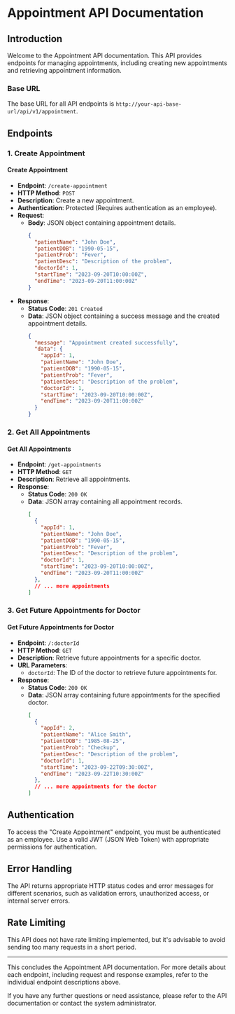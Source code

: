 # Appointment API Documentation

## Introduction

Welcome to the Appointment API documentation. This API provides endpoints for managing appointments, including creating new appointments and retrieving appointment information.

### Base URL

The base URL for all API endpoints is `http://your-api-base-url/api/v1/appointment`.

## Endpoints

### 1. Create Appointment

#### Create Appointment

- **Endpoint**: `/create-appointment`
- **HTTP Method**: `POST`
- **Description**: Create a new appointment.
- **Authentication**: Protected (Requires authentication as an employee).
- **Request**:
  - **Body**: JSON object containing appointment details.
    ```json
    {
      "patientName": "John Doe",
      "patientDOB": "1990-05-15",
      "patientProb": "Fever",
      "patientDesc": "Description of the problem",
      "doctorId": 1,
      "startTime": "2023-09-20T10:00:00Z",
      "endTime": "2023-09-20T11:00:00Z"
    }
    ```
- **Response**:
  - **Status Code**: `201 Created`
  - **Data**: JSON object containing a success message and the created appointment details.
    ```json
    {
      "message": "Appointment created successfully",
      "data": {
        "appId": 1,
        "patientName": "John Doe",
        "patientDOB": "1990-05-15",
        "patientProb": "Fever",
        "patientDesc": "Description of the problem",
        "doctorId": 1,
        "startTime": "2023-09-20T10:00:00Z",
        "endTime": "2023-09-20T11:00:00Z"
      }
    }
    ```

### 2. Get All Appointments

#### Get All Appointments

- **Endpoint**: `/get-appointments`
- **HTTP Method**: `GET`
- **Description**: Retrieve all appointments.
- **Response**:
  - **Status Code**: `200 OK`
  - **Data**: JSON array containing all appointment records.
    ```json
    [
      {
        "appId": 1,
        "patientName": "John Doe",
        "patientDOB": "1990-05-15",
        "patientProb": "Fever",
        "patientDesc": "Description of the problem",
        "doctorId": 1,
        "startTime": "2023-09-20T10:00:00Z",
        "endTime": "2023-09-20T11:00:00Z"
      },
      // ... more appointments
    ]
    ```

### 3. Get Future Appointments for Doctor

#### Get Future Appointments for Doctor

- **Endpoint**: `/:doctorId`
- **HTTP Method**: `GET`
- **Description**: Retrieve future appointments for a specific doctor.
- **URL Parameters**:
  - `doctorId`: The ID of the doctor to retrieve future appointments for.
- **Response**:
  - **Status Code**: `200 OK`
  - **Data**: JSON array containing future appointments for the specified doctor.
    ```json
    [
      {
        "appId": 2,
        "patientName": "Alice Smith",
        "patientDOB": "1985-08-25",
        "patientProb": "Checkup",
        "patientDesc": "Description of the problem",
        "doctorId": 1,
        "startTime": "2023-09-22T09:30:00Z",
        "endTime": "2023-09-22T10:30:00Z"
      },
      // ... more appointments for the doctor
    ]
    ```

## Authentication

To access the "Create Appointment" endpoint, you must be authenticated as an employee. Use a valid JWT (JSON Web Token) with appropriate permissions for authentication.

## Error Handling

The API returns appropriate HTTP status codes and error messages for different scenarios, such as validation errors, unauthorized access, or internal server errors.

## Rate Limiting

This API does not have rate limiting implemented, but it's advisable to avoid sending too many requests in a short period.

---

This concludes the Appointment API documentation. For more details about each endpoint, including request and response examples, refer to the individual endpoint descriptions above.

If you have any further questions or need assistance, please refer to the API documentation or contact the system administrator.
